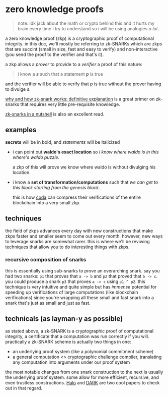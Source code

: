 # zero knowledge proofs

> note: idk jack about the math or crypto behind this and it hurts my brain every time i try to understand so i will be using analogies *a lot*.

a zero knowledge proof (zkp) is a cryptographic proof of computational integrity. in this doc, we'll mostly be referring to zk-SNARKs which are zkps that are succint (small in size, fast and easy to verify) and non-interactive (you send the proof to the verifier and that's it).

a zkp allows a *prover* to provide to a *verifier* a proof of this nature:
> i know a ***s*** such that a statement ***p*** is true

and the verifier will be able to verify that *p* is true without the prover having to divulge *s*.

[why and how zk-snark works: definitive explanation](https://arxiv.org/pdf/1906.07221.pdf) is a great primer on zk-snarks that requires very little pre-requisite knowledge.

[zk-snarks in a nutshell](https://chriseth.github.io/notes/articles/zksnarks/zksnarks.pdf) is also an excellent read.


## examples

**secrets** will be in bold, and *statements* will be italicized
- i can point out **waldo's exact location** so *i know where waldo is in this where's waldo puzzle*.
  
  a zkp of this will prove we know where waldo is without divulging his location.
- i know a **set of transformation/computations** such that *we can get to this block starting from the genesis block*.
  
  this is how [coda](https://codaprotocol.com/) can compress their verifications of the entire blockchain into a very small zkp.
 
## techniques
the field of zkps advances every day with new constructions that make zkps faster and smaller seem to come out every month. however, new ways to leverage snarks are somewhat rarer. this is where we'll be reviwing techniques that allow you to do interesting things with zkps.
### recursive composition of snarks
this is essentially using sub-snarks to prove an overarching snark. say you had two snarks: `p1` that proves that `a -> b` and `p2` that proved that `b -> c`. you could produce a snark `p3` that proves `a -> c` using `p1 ^ p2`. this technique is very intuitive and quite simple but has *immense* potential for speeding up verifications of large computations (like blockchain verifications) since you're wrapping all these small and fast snark into a snark that's just as small and just as fast.

## technicals (as layman-y as possible)
as stated above, a zk-SNARK is a cryptographic proof of computational integrity, a certificate that a computation was run correctly if you will. practically a zk-SNARK scheme is actually two things in one:
- an underlying proof system (like a polynomial commitment scheme)
- a general computation <> cryptographic challenge compiler, translating any computation into arguments under our proof system

the most notable changes from one snark construction to the next is usually the underlying proof system. some allow for more efficient, recursive, and even trustless constructions. [Halo](https://eprint.iacr.org/2019/1021.pdf) and [DARK](https://eprint.iacr.org/2019/1229.pdf) are two cool papers to check out in that regard.
